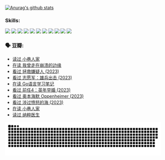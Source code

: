 
[![Anurag's github stats](https://github-readme-stats.vercel.app/api?username=w940853815)](https://github.com/anuraghazra/github-readme-stats)

### Skills:

<code><img height="32" src="https://cdn.jsdelivr.net/npm/simple-icons@v5/icons/python.svg"></code>
<code><img height="32" src="https://cdn.jsdelivr.net/npm/simple-icons@v5/icons/javascript.svg"></code>
<code><img height="32" src="https://cdn.jsdelivr.net/npm/simple-icons@v5/icons/django.svg"></code>
<code><img height="32" src="https://cdn.jsdelivr.net/npm/simple-icons@v5/icons/flask.svg"></code>
<code><img height="32" src="https://cdn.jsdelivr.net/npm/simple-icons@v5/icons/vuetify.svg"></code>
<code><img height="32" src="https://cdn.jsdelivr.net/npm/simple-icons@v5/icons/git.svg"></code>
<code><img height="32" src="https://cdn.jsdelivr.net/npm/simple-icons@v5/icons/docker.svg"></code>
<code><img height="32" src="https://cdn.jsdelivr.net/npm/simple-icons@v5/icons/postgresql.svg"></code>
<code><img height="32" src="https://cdn.jsdelivr.net/npm/simple-icons@v5/icons/elasticsearch.svg"></code>
<code><img height="32" src="https://cdn.jsdelivr.net/npm/simple-icons@v5/icons/macos.svg"></code>
<code><img height="32" src="https://cdn.jsdelivr.net/npm/simple-icons@v5/icons/linux.svg"></code>

### 🗣 豆瓣:

<!-- DOUBAN-ACTIVITIES:START -->
- [读过 小巷人家](https://www.douban.com/people/136069238/status/4489290935/?_i=05140748)
- [在读 我曾走在崩溃的边缘](https://www.douban.com/people/136069238/status/4489290559/?_i=05140748)
- [看过 拯救嫌疑人‎ (2023)](https://www.douban.com/people/136069238/status/4477421513/?_i=05140748)
- [看过 志愿军：雄兵出击‎ (2023)](https://www.douban.com/people/136069238/status/4465247367/?_i=05140748)
- [在读 Go语言学习笔记](https://www.douban.com/people/136069238/status/4459852901/?_i=05140748)
- [看过 前任4：英年早婚‎ (2023)](https://www.douban.com/people/136069238/status/4458320768/?_i=05140749)
- [看过 奥本海默 Oppenheimer‎ (2023)](https://www.douban.com/people/136069238/status/4454740976/?_i=05140749)
- [看过 涉过愤怒的海‎ (2023)](https://www.douban.com/people/136069238/status/4449502811/?_i=05140749)
- [在读 小巷人家](https://www.douban.com/people/136069238/status/4445749134/?_i=05140749)
- [读过 纳粹医生](https://www.douban.com/people/136069238/status/4445748598/?_i=05140749)
<!-- DOUBAN-ACTIVITIES:END -->


![Snake animation](https://raw.githubusercontent.com/w940853815/w940853815/output/github-contribution-grid-snake.svg)

<!--
**w940853815/w940853815** is a ✨ _special_ ✨ repository because its `README.md` (this file) appears on your GitHub profile.

Here are some ideas to get you started:

- 🔭 I’m currently working on ...
- 🌱 I’m currently learning ...
- 👯 I’m looking to collaborate on ...
- 🤔 I’m looking for help with ...
- 💬 Ask me about ...
- 📫 How to reach me: ...
- 😄 Pronouns: ...
- ⚡ Fun fact: ...
-->
